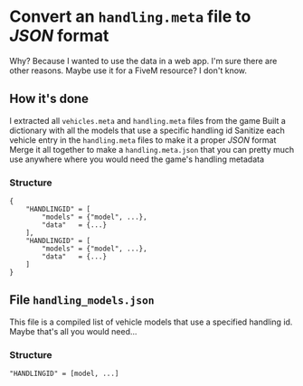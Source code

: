 # Convert an `handling.meta` file to *JSON* format
Why? Because I wanted to use the data in a web app. I'm sure there are other reasons. Maybe use it for a FiveM resource? I don't know.

## How it's done
I extracted all `vehicles.meta` and `handling.meta` files from the game
Built a dictionary with all the models that use a specific handling id
Sanitize each vehicle entry in the `handling.meta` files to make it a proper *JSON* format
Merge it all together to make a `handling.meta.json` that you can pretty much use anywhere where you would need the game's handling metadata
### Structure
```
{
    "HANDLINGID" = [
        "models" = {"model", ...},
        "data"   = {...}
    ],
    "HANDLINGID" = [
        "models" = {"model", ...},
        "data"   = {...}
    ]
}
```

## File `handling_models.json`
This file is a compiled list of vehicle models that use a specified handling id. Maybe that's all you would need...

### Structure
`"HANDLINGID" = [model, ...]`
